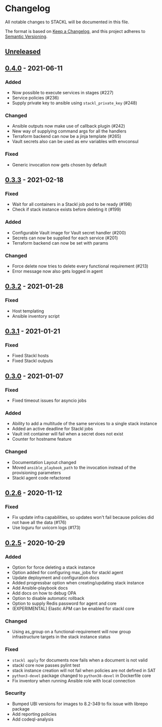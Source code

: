 # Changelog

All notable changes to STACKL will be documented in this file.

The format is based on [Keep a Changelog](https://keepachangelog.com/en/1.0.0/),
and this project adheres to [Semantic Versioning](https://semver.org/spec/v2.0.0.html).

## [Unreleased]

## [0.4.0] - 2021-06-11

### Added

- Now possible to execute services in stages (#227)
- Service policies (#236)
- Supply private key to ansible using `stackl_private_key` (#248)

### Changed

- Ansible outputs now make use of callback plugin (#242)
- New way of supplying command args for all the handlers
- Terraform backend can now be a jinja template (#265)
- Vault secrets also can be used as env variables with envconsul 

### Fixed

- Generic invocation now gets chosen by default

## [0.3.3] - 2021-02-18

### Fixed

- Wait for all containers in a Stackl job pod to be ready (#198)
- Check if stack instance exists before deleting it (#199)

### Added

- Configurable Vault image for Vault secret handler (#200)
- Secrets can now be supplied for each service (#201)
- Terraform backend can now be set with params

### Changed

- Force delete now tries to delete every functional requirement (#213)
- Error message now also gets logged in agent

## [0.3.2] - 2021-01-28

### Fixed

- Host templating
- Ansible inventory script

## [0.3.1] - 2021-01-21

### Fixed

- Fixed Stackl hosts
- Fixed Stackl outputs

## [0.3.0] - 2021-01-07

### Fixed

- Fixed timeout issues for asyncio jobs

### Added

- Ability to add a multitude of the same services to a single stack instance
- Added an active deadline for Stackl jobs
- Vault init container will fail when a secret does not exist
- Counter for hostname feature

### Changed

- Documentation Layout changed
- Moved `ansible_playbook_path` to the invocation instead of the provisioning parameters
- Stackl agent code refactored

## [0.2.6] - 2020-11-12

### Fixed

- Fix update infra capabilities, so updates won't fail because policies did not have all the data (#176)
- Use loguru for uvicorn logs (#173)

## [0.2.5] - 2020-10-29

### Added
- Option for force deleting a stack instance
- Option added for configuring max_jobs for stackl agent
- Update deployment and configuration docs
- Added progressbar option when creating/updating stack instance
- Add Ansible-playbook docs
- Add docs on how to debug OPA
- Option to disable automatic rollback
- Option to supply Redis password for agent and core
- (EXPERIMENTAL) Elastic APM can be enabled for stackl core 

### Changed
- Using as_group on a functional-requirement will now group infrastructure targets in the stack instance status

### Fixed
- `stackl apply` for documents now fails when a document is not valid
- stackl core now passes pylint test
- stack instance creation will not fail when policies are not defined in SAT
- `python3-devel` package changed to `python38-devel` in Dockerfile core
- Fix inventory when running Ansible role with local connection

### Security
- Bumped UBI versions for images to 8.2-349 to fix issue with librepo package
- Add reporting policies
- Add codeql-analysis

[unreleased]: https://github.com/stacklio/stackl/compare/v0.4.0...HEAD
[0.4.0]: https://github.com/stacklio/stackl/compare/v0.3.3...v0.4.0
[0.3.3]: https://github.com/stacklio/stackl/compare/v0.3.2...v0.3.3
[0.3.2]: https://github.com/stacklio/stackl/compare/v0.3.1...v0.3.2
[0.3.1]: https://github.com/stacklio/stackl/compare/v0.3.0...v0.3.1
[0.3.0]: https://github.com/stacklio/stackl/compare/v0.2.6...v0.3.0
[0.2.6]: https://github.com/stacklio/stackl/compare/v0.2.5...v0.2.6
[0.2.5]: https://github.com/stacklio/stackl/compare/v0.2.4...v0.2.5
